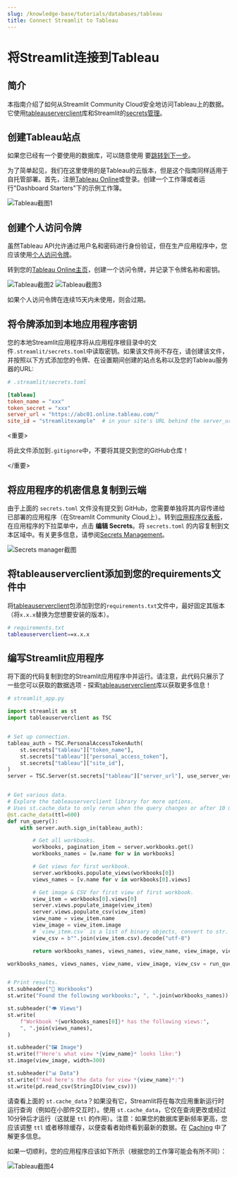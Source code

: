 ```yaml
---
slug: /knowledge-base/tutorials/databases/tableau
title: Connect Streamlit to Tableau
---
```


# 将Streamlit连接到Tableau

## 简介

本指南介绍了如何从Streamlit Community Cloud安全地访问Tableau上的数据。它使用[tableauserverclient](https://tableau.github.io/server-client-python/#)库和Streamlit的[secrets管理](/streamlit-community-cloud/get-started/deploy-an-app/connect-to-data-sources/secrets-management)。

## 创建Tableau站点

<Note>

如果您已经有一个要使用的数据库，可以随意使用
要[跳转到下一步](#create-personal-access-tokens)。

</Note>

为了简单起见，我们在这里使用的是Tableau的云版本，但是这个指南同样适用于自托管部署。首先，注册[Tableau Online](https://www.tableau.com/products/cloud-bi)或登录。创建一个工作簿或者运行"Dashboard Starters"下的示例工作簿。

![Tableau截图1](/images/databases/tableau-1.png)

## 创建个人访问令牌

虽然Tableau API允许通过用户名和密码进行身份验证，但在生产应用程序中，您应该使用[个人访问令牌](https://help.tableau.com/current/server/en-us/security_personal_access_tokens.htm)。

转到您的[Tableau Online主页](https://online.tableau.com/)，创建一个访问令牌，并记录下令牌名称和密钥。

<Flex>
<Image alt="Tableau截图2" src="/images/databases/tableau-2.png" />
<Image alt="Tableau截图3" src="/images/databases/tableau-3.png" />
</Flex>

<Note>

如果个人访问令牌在连续15天内未使用，则会过期。

</Note>

## 将令牌添加到本地应用程序密钥

您的本地Streamlit应用程序将从应用程序根目录中的文件`.streamlit/secrets.toml`中读取密钥。如果该文件尚不存在，请创建该文件，并按照以下方式添加您的令牌、在设置期间创建的站点名称以及您的Tableau服务器的URL:

```toml
# .streamlit/secrets.toml

[tableau]
token_name = "xxx"
token_secret = "xxx"
server_url = "https://abc01.online.tableau.com/"
site_id = "streamlitexample"  # in your site's URL behind the server_url
```

<重要>

将此文件添加到`.gitignore`中，不要将其提交到您的GitHub仓库！

</重要>

## 将应用程序的机密信息复制到云端

由于上面的 `secrets.toml` 文件没有提交到 GitHub，您需要单独将其内容传递给已部署的应用程序（在Streamlit Community Cloud上）。转到[应用程序仪表板](https://share.streamlit.io/)，在应用程序的下拉菜单中，点击 **编辑 Secrets**。将 `secrets.toml` 的内容复制到文本区域中。有关更多信息，请参阅[Secrets Management](/streamlit-community-cloud/get-started/deploy-an-app/connect-to-data-sources/secrets-management)。

![Secrets manager截图](/images/databases/edit-secrets.png)

## 将tableauserverclient添加到您的requirements文件中

将[tableauserverclient](https://tableau.github.io/server-client-python/#)包添加到您的`requirements.txt`文件中，最好固定其版本（将`x.x.x`替换为您想要安装的版本）。

```bash
# requirements.txt
tableauserverclient==x.x.x
```

## 编写Streamlit应用程序

将下面的代码复制到您的Streamlit应用程序中并运行。请注意，此代码只展示了一些您可以获取的数据选项 - 探索[tableauserverclient](https://tableau.github.io/server-client-python/#)库以获取更多信息！

```python
# streamlit_app.py

import streamlit as st
import tableauserverclient as TSC


# Set up connection.
tableau_auth = TSC.PersonalAccessTokenAuth(
    st.secrets["tableau"]["token_name"],
    st.secrets["tableau"]["personal_access_token"],
    st.secrets["tableau"]["site_id"],
)
server = TSC.Server(st.secrets["tableau"]["server_url"], use_server_version=True)


# Get various data.
# Explore the tableauserverclient library for more options.
# Uses st.cache_data to only rerun when the query changes or after 10 min.
@st.cache_data(ttl=600)
def run_query():
    with server.auth.sign_in(tableau_auth):

        # Get all workbooks.
        workbooks, pagination_item = server.workbooks.get()
        workbooks_names = [w.name for w in workbooks]

        # Get views for first workbook.
        server.workbooks.populate_views(workbooks[0])
        views_names = [v.name for v in workbooks[0].views]

        # Get image & CSV for first view of first workbook.
        view_item = workbooks[0].views[0]
        server.views.populate_image(view_item)
        server.views.populate_csv(view_item)
        view_name = view_item.name
        view_image = view_item.image
        # `view_item.csv` is a list of binary objects, convert to str.
        view_csv = b"".join(view_item.csv).decode("utf-8")

        return workbooks_names, views_names, view_name, view_image, view_csv

workbooks_names, views_names, view_name, view_image, view_csv = run_query()


# Print results.
st.subheader("📓 Workbooks")
st.write("Found the following workbooks:", ", ".join(workbooks_names))

st.subheader("👁️ Views")
st.write(
    f"Workbook *{workbooks_names[0]}* has the following views:",
    ", ".join(views_names),
)

st.subheader("🖼️ Image")
st.write(f"Here's what view *{view_name}* looks like:")
st.image(view_image, width=300)

st.subheader("📊 Data")
st.write(f"And here's the data for view *{view_name}*:")
st.write(pd.read_csv(StringIO(view_csv)))
```

请查看上面的 `st.cache_data`？如果没有它，Streamlit将在每次应用重新运行时运行查询（例如在小部件交互时）。使用 `st.cache_data`，它仅在查询更改或经过10分钟后才运行（这就是 `ttl` 的作用）。注意：如果您的数据库更新频率更高，您应该调整 `ttl` 或者移除缓存，以便查看者始终看到最新的数据。在 [Caching](/library/advanced-features/caching) 中了解更多信息。

如果一切顺利，您的应用程序应该如下所示（根据您的工作簿可能会有所不同）：

![Tableau截图4](/images/databases/tableau-4.png)